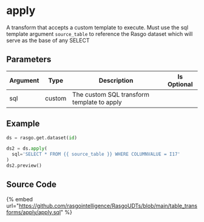 

# apply

A transform that accepts a custom template to execute. Must use the sql template argument `source_table` to reference the Rasgo dataset which will serve as the base of any SELECT

## Parameters

| Argument |  Type  |                Description                 | Is Optional |
| -------- | ------ | ------------------------------------------ | ----------- |
| sql      | custom | The custom SQL transform template to apply |             |


## Example

```python
ds = rasgo.get.dataset(id)

ds2 = ds.apply(
  sql='SELECT * FROM {{ source_table }} WHERE COLUMNVALUE = I17'
)
ds2.preview()
```

## Source Code

{% embed url="https://github.com/rasgointelligence/RasgoUDTs/blob/main/table_transforms/apply/apply.sql" %}

